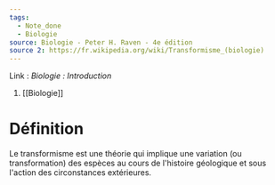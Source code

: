 ```yaml
---
tags:
  - Note_done
  - Biologie
source: Biologie - Peter H. Raven - 4e édition
source 2: https://fr.wikipedia.org/wiki/Transformisme_(biologie)
---
```


Link :
_Biologie : Introduction_
1. [[Biologie]]

# Définition
Le transformisme est une théorie qui implique une variation (ou transformation) des espèces au cours de l'histoire géologique et sous l'action des circonstances extérieures.
